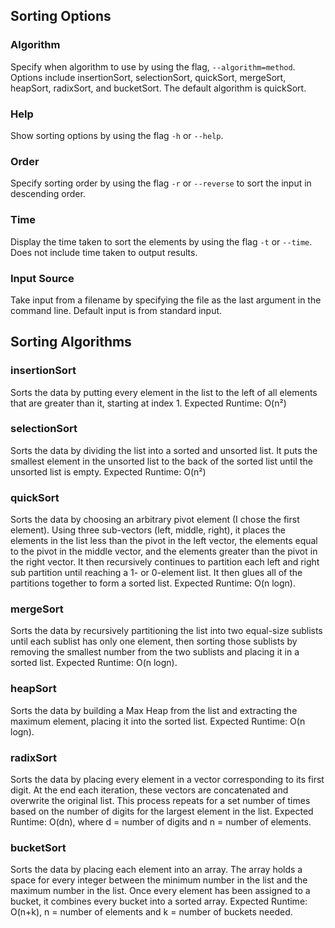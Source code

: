 ## Sorting Options
### Algorithm
Specify when algorithm to use by using the flag, ``--algorithm=method``. Options include insertionSort, selectionSort, quickSort, mergeSort, heapSort, radixSort, and bucketSort. The default algorithm is quickSort. 

### Help
Show sorting options by using the flag ``-h`` or ``--help``. 

### Order
Specify sorting order by using the flag ``-r`` or ``--reverse`` to sort the input in descending order. 

### Time
Display the time taken to sort the elements by using the flag ``-t`` or ``--time``. Does not include time taken to output results. 

### Input Source
Take input from a filename by specifying the file as the last argument in the command line. Default input is from standard input.

## Sorting Algorithms
### insertionSort
Sorts the data by putting every element in the list to the left of all elements that are greater than it, starting at index 1. Expected Runtime: O(n²)

### selectionSort
Sorts the data by dividing the list into a sorted and unsorted list. It puts the smallest element in the unsorted list to the back of the sorted list until the unsorted list is empty. Expected Runtime: O(n²)

### quickSort
Sorts the data by choosing an arbitrary pivot element (I chose the first element). Using three sub-vectors (left, middle, right), it places the elements in the list less than the pivot in the left vector, the elements equal to the pivot in the middle vector, and the elements greater than the pivot in the right vector. It then recursively continues to partition each left and right sub partition until reaching a 1- or 0-element list. It then glues all of the partitions together to form a sorted list. Expected Runtime: O(n logn). 

### mergeSort
Sorts the data by recursively partitioning the list into two equal-size sublists until each sublist has only one element, then sorting those sublists by removing the smallest number from the two sublists and placing it in a sorted list. Expected Runtime: O(n logn).

### heapSort
Sorts the data by building a Max Heap from the list and extracting the maximum element, placing it into the sorted list. Expected Runtime: O(n logn).

### radixSort
Sorts the data by placing every element in a vector corresponding to its first digit. At the end each iteration, these vectors are concatenated and overwrite the original list. This process repeats for a set number of times based on the number of digits for the largest element in the list. Expected Runtime: O(dn), where d = number of digits and n = number of elements. 

### bucketSort
Sorts the data by placing each element into an array. The array holds a space for every integer between the minimum number in the list and the maximum number in the list. Once every element has been assigned to a bucket, it combines every bucket into a sorted array. Expected Runtime: O(n+k), n = number of elements and k = number of buckets needed. 
 